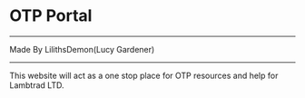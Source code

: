 # OTP Portal

---

Made By LilithsDemon(Lucy Gardener)

---

This website will act as a one stop place for OTP resources and help for Lambtrad LTD.
